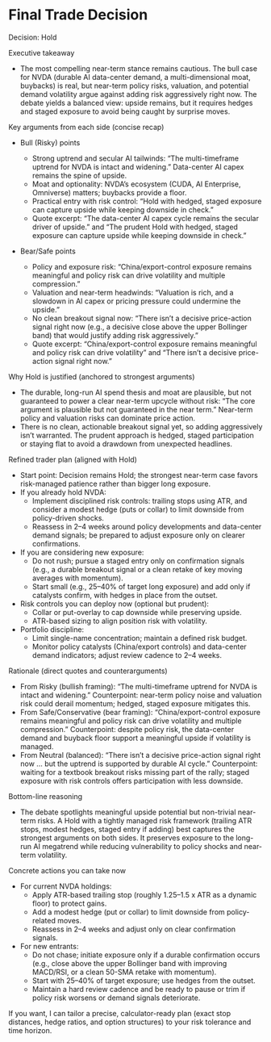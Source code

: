 # Final Trade Decision

Decision: Hold

Executive takeaway
- The most compelling near-term stance remains cautious. The bull case for NVDA (durable AI data-center demand, a multi-dimensional moat, buybacks) is real, but near-term policy risks, valuation, and potential demand volatility argue against adding risk aggressively right now. The debate yields a balanced view: upside remains, but it requires hedges and staged exposure to avoid being caught by surprise moves.

Key arguments from each side (concise recap)
- Bull (Risky) points
  - Strong uptrend and secular AI tailwinds: “The multi-timeframe uptrend for NVDA is intact and widening.” Data-center AI capex remains the spine of upside.
  - Moat and optionality: NVDA’s ecosystem (CUDA, AI Enterprise, Omniverse) matters; buybacks provide a floor.
  - Practical entry with risk control: “Hold with hedged, staged exposure can capture upside while keeping downside in check.”
  - Quote excerpt: “The data-center AI capex cycle remains the secular driver of upside.” and “The prudent Hold with hedged, staged exposure can capture upside while keeping downside in check.”

- Bear/Safe points
  - Policy and exposure risk: “China/export-control exposure remains meaningful and policy risk can drive volatility and multiple compression.”
  - Valuation and near-term headwinds: “Valuation is rich, and a slowdown in AI capex or pricing pressure could undermine the upside.”
  - No clean breakout signal now: “There isn’t a decisive price-action signal right now (e.g., a decisive close above the upper Bollinger band) that would justify adding risk aggressively.”
  - Quote excerpt: “China/export-control exposure remains meaningful and policy risk can drive volatility” and “There isn’t a decisive price-action signal right now.”

Why Hold is justified (anchored to strongest arguments)
- The durable, long-run AI spend thesis and moat are plausible, but not guaranteed to power a clear near-term upcycle without risk: “The core argument is plausible but not guaranteed in the near term.” Near-term policy and valuation risks can dominate price action.
- There is no clean, actionable breakout signal yet, so adding aggressively isn’t warranted. The prudent approach is hedged, staged participation or staying flat to avoid a drawdown from unexpected headlines.

Refined trader plan (aligned with Hold)
- Start point: Decision remains Hold; the strongest near-term case favors risk-managed patience rather than bigger long exposure.
- If you already hold NVDA:
  - Implement disciplined risk controls: trailing stops using ATR, and consider a modest hedge (puts or collar) to limit downside from policy-driven shocks.
  - Reassess in 2–4 weeks around policy developments and data-center demand signals; be prepared to adjust exposure only on clearer confirmations.
- If you are considering new exposure:
  - Do not rush; pursue a staged entry only on confirmation signals (e.g., a durable breakout signal or a clean retake of key moving averages with momentum).
  - Start small (e.g., 25–40% of target long exposure) and add only if catalysts confirm, with hedges in place from the outset.
- Risk controls you can deploy now (optional but prudent):
  - Collar or put-overlay to cap downside while preserving upside.
  - ATR-based sizing to align position risk with volatility.
- Portfolio discipline:
  - Limit single-name concentration; maintain a defined risk budget.
  - Monitor policy catalysts (China/export controls) and data-center demand indicators; adjust review cadence to 2–4 weeks.

Rationale (direct quotes and counterarguments)
- From Risky (bullish framing): “The multi-timeframe uptrend for NVDA is intact and widening.” Counterpoint: near-term policy noise and valuation risk could derail momentum; hedged, staged exposure mitigates this.
- From Safe/Conservative (bear framing): “China/export-control exposure remains meaningful and policy risk can drive volatility and multiple compression.” Counterpoint: despite policy risk, the data-center demand and buyback floor support a meaningful upside if volatility is managed.
- From Neutral (balanced): “There isn’t a decisive price-action signal right now … but the uptrend is supported by durable AI cycle.” Counterpoint: waiting for a textbook breakout risks missing part of the rally; staged exposure with risk controls offers participation with less downside.

Bottom-line reasoning
- The debate spotlights meaningful upside potential but non-trivial near-term risks. A Hold with a tightly managed risk framework (trailing ATR stops, modest hedges, staged entry if adding) best captures the strongest arguments on both sides. It preserves exposure to the long-run AI megatrend while reducing vulnerability to policy shocks and near-term volatility.

Concrete actions you can take now
- For current NVDA holdings:
  - Apply ATR-based trailing stop (roughly 1.25–1.5 x ATR as a dynamic floor) to protect gains.
  - Add a modest hedge (put or collar) to limit downside from policy-related moves.
  - Reassess in 2–4 weeks and adjust only on clear confirmation signals.
- For new entrants:
  - Do not chase; initiate exposure only if a durable confirmation occurs (e.g., close above the upper Bollinger band with improving MACD/RSI, or a clean 50-SMA retake with momentum).
  - Start with 25–40% of target exposure; use hedges from the outset.
  - Maintain a hard review cadence and be ready to pause or trim if policy risk worsens or demand signals deteriorate.

If you want, I can tailor a precise, calculator-ready plan (exact stop distances, hedge ratios, and option structures) to your risk tolerance and time horizon.
